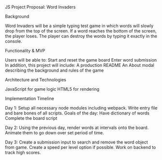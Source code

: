 
JS Project Proposal: Word Invaders
 
Background
 
Word Invaders will be a simple typing test game in which words will slowly drop from the top of the screen. If a word reaches the bottom of the screen, the player loses. The player can destroy the words by typing it exactly in the console.
 
Functionality & MVP
 
Users will be able to:
Start and reset the game board
Enter word submission
In addition, this project will include:
A production README
An About modal describing the background and rules of the game
 
 
Architecture and Technologies
 
JavaScript for game logic
HTML5 for rendering
 
Implementation Timeline

Day 1: Setup all necessary node modules including webpack. Write entry file and bare bones of all scripts. Goals of the day:
Have dictionary of words
Complete the board script

Day 2: Using the previous day, render words at intervals onto the board. Animate them to go down over set period of time.

Day 3: Create a submission input to search and remove the word object from game. Create a speed per level option if possible. Work on backend to track high scores.

